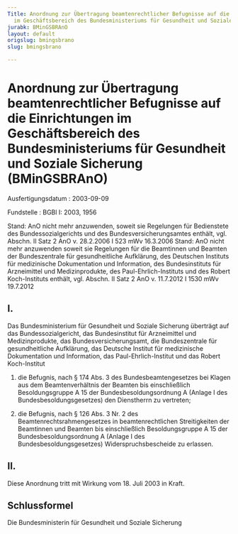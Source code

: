 ```yaml
---
Title: Anordnung zur Übertragung beamtenrechtlicher Befugnisse auf die Einrichtungen
  im Geschäftsbereich des Bundesministeriums für Gesundheit und Soziale Sicherung
jurabk: BMinGSBRAnO
layout: default
origslug: bmingsbrano
slug: bmingsbrano

---
```


# Anordnung zur Übertragung beamtenrechtlicher Befugnisse auf die Einrichtungen im Geschäftsbereich des Bundesministeriums für Gesundheit und Soziale Sicherung (BMinGSBRAnO)

Ausfertigungsdatum
:   2003-09-09

Fundstelle
:   BGBl I: 2003, 1956

Stand: AnO nicht mehr anzuwenden, soweit sie Regelungen für Bedienstete des Bundessozialgerichts und des Bundesversicherungsamtes enthält, vgl. Abschn. II Satz 2 AnO v. 28.2.2006 I 523 mWv 16.3.2006
Stand: AnO nicht mehr anzuwenden soweit sie Regelungen für die Beamtinnen und Beamten der Bundeszentrale für gesundheitliche Aufklärung, des Deutschen Instituts für medizinische Dokumentation und Information, des Bundesinstituts für Arzneimittel und Medizinprodukte, des Paul-Ehrlich-Instituts und des Robert Koch-Instituts enthält, vgl. Abschn. II Satz 2 AnO v. 11.7.2012 I 1530 mWv 19.7.2012

## I.

Das Bundesministerium für Gesundheit und Soziale Sicherung überträgt auf
das Bundessozialgericht,
das Bundesinstitut für Arzneimittel und Medizinprodukte,
das Bundesversicherungsamt,
die Bundeszentrale für gesundheitliche Aufklärung,
das Deutsche Institut für medizinische Dokumentation und Information,
das Paul-Ehrlich-Institut und
das Robert Koch-Institut

1.  die Befugnis, nach § 174 Abs. 3 des Bundesbeamtengesetzes bei Klagen aus dem Beamtenverhältnis der Beamten bis einschließlich Besoldungsgruppe A 15 der Bundesbesoldungsordnung A (Anlage I des Bundesbesoldungsgesetzes) den Dienstherrn zu vertreten;


2.  die Befugnis, nach § 126 Abs. 3 Nr. 2 des Beamtenrechtsrahmengesetzes in beamtenrechtlichen Streitigkeiten der Beamtinnen und Beamten bis einschließlich Besoldungsgruppe A 15 der Bundesbesoldungsordnung A (Anlage I des Bundesbesoldungsgesetzes) Widerspruchsbescheide zu erlassen.





## II.

Diese Anordnung tritt mit Wirkung vom 18. Juli 2003 in Kraft.


## Schlussformel

Die Bundesministerin für Gesundheit und Soziale Sicherung

